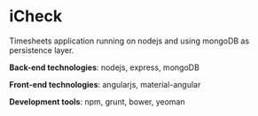 # iCheck
Timesheets application running on nodejs and using mongoDB as persistence layer.

**Back-end technologies**: nodejs, express, mongoDB

**Front-end technologies**: angularjs, material-angular

**Development tools**: npm, grunt, bower, yeoman
